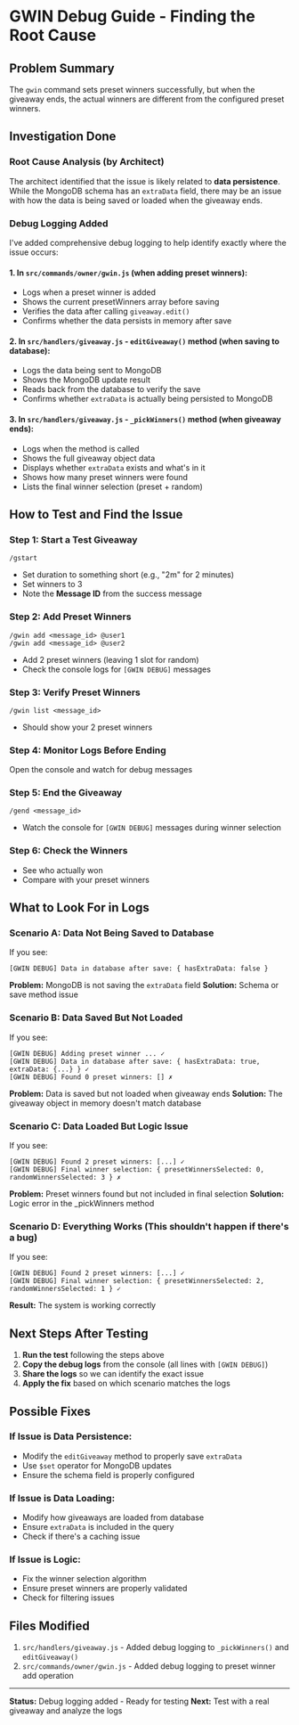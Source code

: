 # GWIN Debug Guide - Finding the Root Cause

## Problem Summary
The `gwin` command sets preset winners successfully, but when the giveaway ends, the actual winners are different from the configured preset winners.

## Investigation Done

### Root Cause Analysis (by Architect)
The architect identified that the issue is likely related to **data persistence**. While the MongoDB schema has an `extraData` field, there may be an issue with how the data is being saved or loaded when the giveaway ends.

### Debug Logging Added

I've added comprehensive debug logging to help identify exactly where the issue occurs:

#### 1. **In `src/commands/owner/gwin.js`** (when adding preset winners):
- Logs when a preset winner is added
- Shows the current presetWinners array before saving
- Verifies the data after calling `giveaway.edit()`
- Confirms whether the data persists in memory after save

#### 2. **In `src/handlers/giveaway.js` - `editGiveaway()` method** (when saving to database):
- Logs the data being sent to MongoDB
- Shows the MongoDB update result
- Reads back from the database to verify the save
- Confirms whether `extraData` is actually being persisted to MongoDB

#### 3. **In `src/handlers/giveaway.js` - `_pickWinners()` method** (when giveaway ends):
- Logs when the method is called
- Shows the full giveaway object data
- Displays whether `extraData` exists and what's in it
- Shows how many preset winners were found
- Lists the final winner selection (preset + random)

## How to Test and Find the Issue

### Step 1: Start a Test Giveaway
```
/gstart
```
- Set duration to something short (e.g., "2m" for 2 minutes)
- Set winners to 3
- Note the **Message ID** from the success message

### Step 2: Add Preset Winners
```
/gwin add <message_id> @user1
/gwin add <message_id> @user2
```
- Add 2 preset winners (leaving 1 slot for random)
- Check the console logs for `[GWIN DEBUG]` messages

### Step 3: Verify Preset Winners
```
/gwin list <message_id>
```
- Should show your 2 preset winners

### Step 4: Monitor Logs Before Ending
Open the console and watch for debug messages

### Step 5: End the Giveaway
```
/gend <message_id>
```
- Watch the console for `[GWIN DEBUG]` messages during winner selection

### Step 6: Check the Winners
- See who actually won
- Compare with your preset winners

## What to Look For in Logs

### Scenario A: Data Not Being Saved to Database
If you see:
```
[GWIN DEBUG] Data in database after save: { hasExtraData: false }
```
**Problem:** MongoDB is not saving the `extraData` field
**Solution:** Schema or save method issue

### Scenario B: Data Saved But Not Loaded
If you see:
```
[GWIN DEBUG] Adding preset winner ... ✓
[GWIN DEBUG] Data in database after save: { hasExtraData: true, extraData: {...} } ✓
[GWIN DEBUG] Found 0 preset winners: [] ✗
```
**Problem:** Data is saved but not loaded when giveaway ends
**Solution:** The giveaway object in memory doesn't match database

### Scenario C: Data Loaded But Logic Issue
If you see:
```
[GWIN DEBUG] Found 2 preset winners: [...] ✓
[GWIN DEBUG] Final winner selection: { presetWinnersSelected: 0, randomWinnersSelected: 3 } ✗
```
**Problem:** Preset winners found but not included in final selection
**Solution:** Logic error in the _pickWinners method

### Scenario D: Everything Works (This shouldn't happen if there's a bug)
If you see:
```
[GWIN DEBUG] Found 2 preset winners: [...] ✓
[GWIN DEBUG] Final winner selection: { presetWinnersSelected: 2, randomWinnersSelected: 1 } ✓
```
**Result:** The system is working correctly

## Next Steps After Testing

1. **Run the test** following the steps above
2. **Copy the debug logs** from the console (all lines with `[GWIN DEBUG]`)
3. **Share the logs** so we can identify the exact issue
4. **Apply the fix** based on which scenario matches the logs

## Possible Fixes

### If Issue is Data Persistence:
- Modify the `editGiveaway` method to properly save `extraData`
- Use `$set` operator for MongoDB updates
- Ensure the schema field is properly configured

### If Issue is Data Loading:
- Modify how giveaways are loaded from database
- Ensure `extraData` is included in the query
- Check if there's a caching issue

### If Issue is Logic:
- Fix the winner selection algorithm
- Ensure preset winners are properly validated
- Check for filtering issues

## Files Modified

1. `src/handlers/giveaway.js` - Added debug logging to `_pickWinners()` and `editGiveaway()`
2. `src/commands/owner/gwin.js` - Added debug logging to preset winner add operation

---

**Status:** Debug logging added - Ready for testing
**Next:** Test with a real giveaway and analyze the logs
